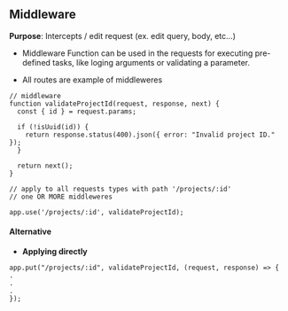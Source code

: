 ## Middleware

**Purpose**: Intercepts / edit request (ex. edit query, body, etc...)

* Middleware Function can be used in the requests for executing pre-defined tasks, like loging arguments or validating a parameter.

* All routes are example of middleweres

```
// middleware
function validateProjectId(request, response, next) {
  const { id } = request.params;

  if (!isUuid(id)) {
    return response.status(400).json({ error: "Invalid project ID." });
  }

  return next();
}

// apply to all requests types with path '/projects/:id'
// one OR MORE middleweres 
  
app.use('/projects/:id', validateProjectId);

```

#### Alternative

* **Applying directly**
```
app.put("/projects/:id", validateProjectId, (request, response) => {
.
.
.
});

```
